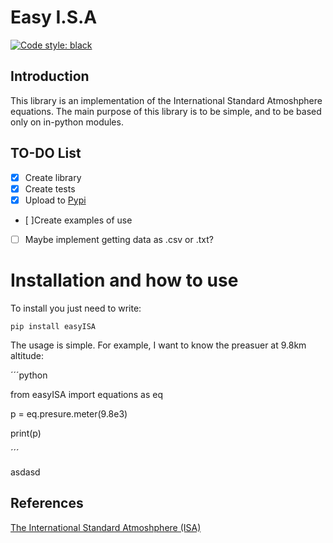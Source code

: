 # Easy I.S.A 
[![Code style: black](https://img.shields.io/badge/code%20style-black-black.svg)](https://github.com/python/black)

## Introduction

This library is an implementation of the International Standard Atmoshphere equations.
The main purpose of this library is to be simple, and to be based only on in-python modules.

## TO-DO List

* [X] Create library
* [X] Create tests
* [X] Upload to [Pypi](https://packaging.python.org/tutorials/packaging-projects/)
* [ ]Create examples of use
* [ ] Maybe implement getting data as .csv or .txt?
# Installation and how to use
To install you just need to write: 

```
pip install easyISA 
```  

The usage is simple. For example, I want to know the preasuer at 9.8km altitude:

´´´python

from easyISA import equations as eq  

p = eq.presure.meter(9.8e3)

print(p)

´´´

asdasd
## References
[The International Standard Atmoshphere (ISA)](http://fisicaatmo.at.fcen.uba.ar/practicas/ISAweb.pdf)
